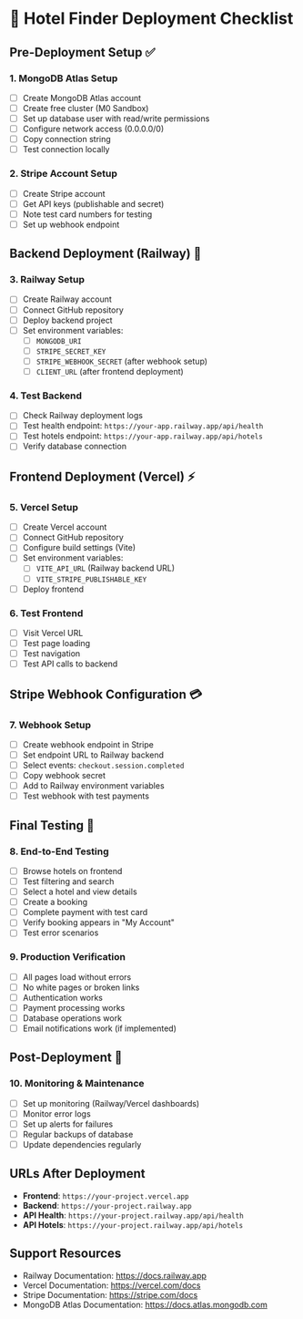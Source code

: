 # 🚀 Hotel Finder Deployment Checklist

## Pre-Deployment Setup ✅

### 1. MongoDB Atlas Setup
- [ ] Create MongoDB Atlas account
- [ ] Create free cluster (M0 Sandbox)
- [ ] Set up database user with read/write permissions
- [ ] Configure network access (0.0.0.0/0)
- [ ] Copy connection string
- [ ] Test connection locally

### 2. Stripe Account Setup
- [ ] Create Stripe account
- [ ] Get API keys (publishable and secret)
- [ ] Note test card numbers for testing
- [ ] Set up webhook endpoint

## Backend Deployment (Railway) 🚂

### 3. Railway Setup
- [ ] Create Railway account
- [ ] Connect GitHub repository
- [ ] Deploy backend project
- [ ] Set environment variables:
  - [ ] `MONGODB_URI`
  - [ ] `STRIPE_SECRET_KEY`
  - [ ] `STRIPE_WEBHOOK_SECRET` (after webhook setup)
  - [ ] `CLIENT_URL` (after frontend deployment)

### 4. Test Backend
- [ ] Check Railway deployment logs
- [ ] Test health endpoint: `https://your-app.railway.app/api/health`
- [ ] Test hotels endpoint: `https://your-app.railway.app/api/hotels`
- [ ] Verify database connection

## Frontend Deployment (Vercel) ⚡

### 5. Vercel Setup
- [ ] Create Vercel account
- [ ] Connect GitHub repository
- [ ] Configure build settings (Vite)
- [ ] Set environment variables:
  - [ ] `VITE_API_URL` (Railway backend URL)
  - [ ] `VITE_STRIPE_PUBLISHABLE_KEY`
- [ ] Deploy frontend

### 6. Test Frontend
- [ ] Visit Vercel URL
- [ ] Test page loading
- [ ] Test navigation
- [ ] Test API calls to backend

## Stripe Webhook Configuration 💳

### 7. Webhook Setup
- [ ] Create webhook endpoint in Stripe
- [ ] Set endpoint URL to Railway backend
- [ ] Select events: `checkout.session.completed`
- [ ] Copy webhook secret
- [ ] Add to Railway environment variables
- [ ] Test webhook with test payments

## Final Testing 🧪

### 8. End-to-End Testing
- [ ] Browse hotels on frontend
- [ ] Test filtering and search
- [ ] Select a hotel and view details
- [ ] Create a booking
- [ ] Complete payment with test card
- [ ] Verify booking appears in "My Account"
- [ ] Test error scenarios

### 9. Production Verification
- [ ] All pages load without errors
- [ ] No white pages or broken links
- [ ] Authentication works
- [ ] Payment processing works
- [ ] Database operations work
- [ ] Email notifications work (if implemented)

## Post-Deployment 🎉

### 10. Monitoring & Maintenance
- [ ] Set up monitoring (Railway/Vercel dashboards)
- [ ] Monitor error logs
- [ ] Set up alerts for failures
- [ ] Regular backups of database
- [ ] Update dependencies regularly

## URLs After Deployment
- **Frontend**: `https://your-project.vercel.app`
- **Backend**: `https://your-project.railway.app`
- **API Health**: `https://your-project.railway.app/api/health`
- **API Hotels**: `https://your-project.railway.app/api/hotels`

## Support Resources
- Railway Documentation: https://docs.railway.app
- Vercel Documentation: https://vercel.com/docs
- Stripe Documentation: https://stripe.com/docs
- MongoDB Atlas Documentation: https://docs.atlas.mongodb.com
